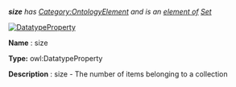 ___size__ 
 has
 [Category:OntologyElement](../../Category/OntologyElement "Category:OntologyElement") 
 and is an
 [element of](../../Property/ElementOf "Property:ElementOf") 
[Set](../../Submissions/Set "Submissions:Set")_




  





[![DatatypeProperty](../../images/thumb/a/a5/DatatypeProperty.gif/45px-DatatypeProperty.gif)](../../Image/DatatypeProperty.gif "DatatypeProperty")


__Name__ 
 : size
 



__Type:__ 
 owl:DatatypeProperty
 



__Description__ 
 : size - The number of items belonging to a collection